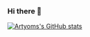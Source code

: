 ### Hi there 👋

[![Artyoms's GitHub stats](https://github-readme-stats.vercel.app/api?username=remotenode&count_private=true)]([https://github.com/remotenode])

<!--
**remotenode/remotenode** is a ✨ _special_ ✨ repository because its `README.md` (this file) appears on your GitHub profile.



Here are some ideas to get you started:

- 🔭 I’m currently working on ...
- 🌱 I’m currently learning ...
- 👯 I’m looking to collaborate on ...
- 🤔 I’m looking for help with ...
- 💬 Ask me about ...
- 📫 How to reach me: art
- 😄 Pronouns: ...
- ⚡ Fun fact: ...
-->

